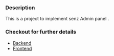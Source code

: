 ### Description
This is a project to implement senz Admin panel .

### Checkout for further details

-   [Backend](/backend/README.md)
-   [Frontend](/frontend/README.md)
